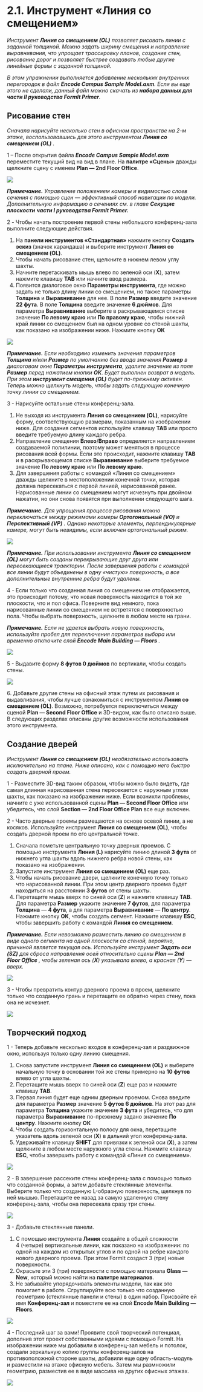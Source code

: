 # 2.1. Инструмент «Линия со смещением»

_Инструмент_ _**Линия со смещением \(OL\)**_ _позволяет рисовать линии с заданной толщиной. Можно задать ширину смещения и направление выравнивания, что упрощает трассировку планов, создание стен, рисование дорог и позволяет быстрее создавать любые другие линейные формы с заданной толщиной._

_В этом упражнении выполняется добавление нескольких внутренних перегородок в файл_ _**Encode Campus Sample Model.axm**. Если вы еще этого не сделали, данный файл можно скачать из_ _**набора данных для части II руководства FormIt Primer**._

## Рисование стен

_Сначала нарисуйте несколько стен в офисном пространстве на 2-м этаже, воспользовавшись для этого инструментом_ _**Линия со смещением \(OL\)**_ _._

1 – После открытия файла _**Encode Campus Sample Model.axm**_ переместите текущий вид на вид в плане. На **палитре «Сцены»** дважды щелкните сцену с именем **Plan — 2nd Floor Office**.

![](../../.gitbook/assets/0_orienting-view_annotated_edited_edited-again.png)

_**Примечание.**_ _Управление положением камеры и видимостью слоев сечения с помощью сцен — эффективный способ навигации по модели. Дополнительную информацию о сечениях см. в главе_ _**Секущие плоскости**_ _**части I руководства FormIt Primer.**_

2 _**-**_ Чтобы начать построение первой стены небольшого конференц-зала выполните следующие действия.

1. На **панели инструментов «Стандартная»** нажмите кнопку **Создать эскиз** \(значок карандаша\) и выберите инструмент **Линия со смещением \(OL\)**.
2. Чтобы начать рисование стен, щелкните в нижнем левом углу шахты.
3. Начните перетаскивать мышь влево по зеленой оси \(**X**\), затем нажмите клавишу **TAB** или начните ввод размера.
4. Появится диалоговое окно **Параметры инструмента**, где можно задать не только длину линии со смещением, но также параметры **Толщина** и **Выравнивание** для нее. В поле **Размер** введите значение **22 фута**. В поле **Толщина** введите значение **6 дюймов**. Для параметра **Выравнивание** выберите в раскрывающемся списке значение **По левому краю** или **По правому краю**, чтобы нижний край линии со смещением был на одном уровне со стеной шахты, как показано на изображении ниже. Нажмите кнопку **ОК**

![](../../.gitbook/assets/1_first-offset-line_combined_annotated_edited.png)

_**Примечание.**_ _Если необходимо изменить значения параметров_ _**Толщина**_ _и/или_ _**Размер** по умолчанию без ввода значения_ _**Размер**_ _в диалоговом окне_ _**Параметры инструмента**_, _удалите значение из поля_ _**Размер**_ _перед нажатием кнопки_ _**ОК**. Будет выполнен возврат в модель. При этом_ _**инструмент смещения \(OL\)**_ _будет по-прежнему активен. Теперь можно щелкнуть модель, чтобы задать следующую конечную точку линии со смещением._

3 - Нарисуйте остальные стены конференц-зала.

1. Не выходя из инструмента **Линия со смещением \(OL\)**, нарисуйте форму, соответствующую размерам, показанным на изображении ниже. Для создания сегментов используйте клавишу **TAB** или просто введите требуемую длину каждого ребра.
2. Направление смещения **Влево**/**Вправо** определяется направлением создаваемой полилинии, поэтому может меняться в процессе рисования всей формы. Если это происходит, нажмите клавишу **TAB** и в раскрывающемся списке **Выравнивание** выберите требуемое значение **По левому краю** или **По левому краю**.
3. Для завершения работы с командой «Линия со смещением» дважды щелкните в местоположении конечной точки, которая должна пересекаться с первой линией, нарисованной ранее. Нарисованные линии со смещением могут исчезнуть при двойном нажатии, но они снова появятся при выполнении следующего шага.

_**Примечание.**_ _Для упрощения процесса рисования можно переключаться между режимами камеры_ _**Ортогональный \(VO\)**_ _и_ _**Перспективный \(VP\)**_ _. Однако некоторые элементы, перпендикулярные камере, могут быть невидимы, если включен ортогональный режим._

![](../../.gitbook/assets/2%20%2810%29.png)

_**Примечание.**_ _При использовании инструмента_ _**Линия со смещением \(OL\)**_ _могут быть созданы перекрывающие друг друга или пересекающиеся траектории. После завершения работы с командой все линии будут объединены в одну «чистую» поверхность, а все дополнительные внутренние ребра будут удалены._

4 - Если только что созданная линия со смещением не отображается, это происходит потому, что новая поверхность находится в той же плоскости, что и пол офиса. Поверните вид немного, пока нарисованные линии со смещением не встретятся с поверхностью пола. Чтобы выбрать поверхность, щелкните в любом месте на грани.

_**Примечание.**_ _Если не удается выбрать новую поверхность, используйте пробел для переключения параметров выбора или временно отключите слой_ _**Encode Main Building — Floors**_ _._

![](../../.gitbook/assets/3%20%2814%29.png)

5 - Выдавите форму **8 футов 0 дюймов** по вертикали, чтобы создать стены.

![](../../.gitbook/assets/4%20%2815%29.png)

6. Добавьте другие стены на офисный этаж путем их рисования и выдавливания, чтобы лучше ознакомиться с инструментом **Линия со смещением \(OL\)**. Возможно, потребуется переключиться между сценой **Plan — Second Floor Office** и 3D-видом, как было описано выше. В следующих разделах описаны другие возможности использования этого инструмента.

## Создание дверей

_Инструмент_ _**Линия со смещением**_ _**\(OL\)**_ _необязательно использовать исключительно на плане. Ниже описано, как с помощью него быстро создать дверной проем._

1 - Разместите 3D-вид таким образом, чтобы можно было видеть, где самая длинная нарисованная стена пересекается с наружным углом шахты, как показано на изображении ниже. Если возникли проблемы, начните с уже использованной сцены **Plan — Second Floor Office** или убедитесь, что слой **Section — 2nd Floor Office Plan** все еще включен.

2 - Часто дверные проемы размещаются на основе осевой линии, а не косяков. Используйте инструмент **Линия со смещением \(OL\)**, чтобы создать дверной проем по его центральной точке.

1. Сначала пометьте центральную точку дверных проемов. С помощью инструмента **Линия \(L\)** нарисуйте линию длиной **3 фута** от нижнего угла шахты вдоль нижнего ребра новой стены, как показано на изображении.
2. Запустите инструмент **Линия со смещением \(OL\)** еще раз.
3. Чтобы начать рисование двери, щелкните конечную точку только что нарисованной линии. При этом центр дверного проема будет находиться на расстоянии **3 футов** от стены шахты.
4. Перетащите мышь вверх по синей оси \(**Z**\) и нажмите клавишу **TAB**. Для параметра **Размер** укажите значение **7 футов**, для параметра **Толщина** — **4 фута**, а для параметра **Выравнивание** — **По центру**. Нажмите кнопку **ОК**, чтобы создать сегмент. Нажмите клавишу **ESC**, чтобы завершить работу с командой **Линия со смещением**.

_**Примечание.**_ _Если невозможно разместить линию со смещением в виде одного сегмента на одной плоскости со стеной, вероятно, причиной является текущая ось. Используйте инструмент_ _**Задать оси \(SZ\)**_ _для сброса направления осей относительно сцены_ _**Plan — 2nd Floor Office**_ _, чтобы зеленая ось \(**X**\) указывала влево, а красная \(**Y**\) — вверх._

![](../../.gitbook/assets/5%20%288%29.png)

3 - Чтобы превратить контур дверного проема в проем, щелкните только что созданную грань и перетащите ее обратно через стену, пока она не исчезнет.

![](../../.gitbook/assets/6%20%285%29.png)

## Творческий подход

1 - Теперь добавьте несколько входов в конференц-зал и раздвижное окно, используя только одну линию смещения.

1. Снова запустите инструмент **Линия со смещением \(OL\)** и выберите начальную точку в основании той же стены примерно на **10 футов** влево от угла шахты.
2. Перетащите мышь вверх по синей оси \(**Z**\) еще раз и нажмите клавишу **TAB**.
3. Первая линия будет еще одним дверным проемом. Снова введите для параметра **Размер** значение **5 футов 6 дюймов**. На этот раз для параметра **Толщина** укажите значение **3 фута** и убедитесь, что для параметра **Выравнивание** по-прежнему задано значение **По центру**. Нажмите кнопку **ОК**
4. Чтобы создать горизонтальную полосу для окна, перетащите указатель вдоль зеленой оси \(**X**\) в дальний угол конференц-зала.
5. Удерживайте клавишу **SHIFT** для привязки к зеленой оси \(**X**\), а затем щелкните в любом месте наружного угла стены. Нажмите клавишу **ESC**, чтобы завершить работу с командой «Линия со смещением».

![](../../.gitbook/assets/7%20%286%29.png)

2 - В завершение рассеките стены конференц-зала с помощью только что созданной формы, а затем добавьте стеклянные элементы. Выберите только что созданную L-образную поверхность, щелкнув по ней мышью. Перетащите ее назад за самую удаленную стену конференц-зала, чтобы она пересекала сразу три стены.

![](../../.gitbook/assets/8%20%282%29.png)

3 - Добавьте стеклянные панели.

1. С помощью инструмента **Линия** создайте в общей сложности 4 \(четыре\) вертикальные линии, как показано на изображении: по одной на каждом из открытых углов и по одной на ребре каждого нового дверного проема. При этом FormIt создаст 3 \(три\) новые поверхности.
2. Окрасьте эти 3 \(три\) поверхности с помощью материала **Glass — New**, который можно найти на **палитре материалов**.
3. Не забывайте упорядочивать элементы модели, так как это помогает в работе. Сгруппируйте всю только что созданную геометрию \(стеклянные панели и стены\) в один набор. Присвойте ей имя **Конференц-зал** и поместите ее на слой **Encode Main Building — Floors**.

![](../../.gitbook/assets/9%20%284%29.png)

4 - Последний шаг за вами! Проявите свой творческий потенциал, дополнив этот проект собственными идеями с помощью FormIt. На изображении ниже мы добавили в конференц-зал мебель и потолок, создали зеркальную копию группы конференц-залов на противоположной стороне шахты, добавили еще одну область-модуль и разместили на этаже офисную мебель. Затем мы размножили геометрию, разместив ее в виде массива на других офисных этажах.

![](../../.gitbook/assets/10_finished.png)

